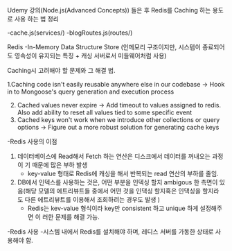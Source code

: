 Udemy 강의(Node.js(Advanced Concepts)) 들은 후 Redis를 Caching 하는 용도로 사용
하는 법 정리

-cache.js(services/) -blogRoutes.js(routes/)

Redis -In-Memory Data Structure Store (인메모리 구조이지만, 시스템이 종료되어도
영속성이 유지되는 특징 + 캐싱 서버로서 미들웨어처럼 사용)

Caching시 고려해야 할 문제와 그 해결 법.

1.Caching code isn't easily reusable anywhere else in our codebase -> Hook in to
Mongoose's query generation and execution process

2. Cached values never expire -> Add timeout to values assigned to redis. Also
   add ability to reset all values tied to some specific event
3. Cached keys won't work when we introduce other collections or query options
   -> Figure out a more robust solution for generating cache keys

-Redis 사용의 이점

1. 데이터베이스에 Read해서 Fetch 하는 연산은 디스크에서 데이터를 꺼내오는 과정이
   기 때문에 많은 부하 발생
   - key-value 형태로 Redis에 캐싱을 해서 반복되는 read 연산의 부하를 줄임.
2. DB에서 인덱스를 사용하는 것은, 어떤 부분을 인덱싱 할지 ambigous 한 측면이 있
   음(해당 모델의 에트리뷰트들 중에서 어떤 것을 인댁싱 할지혹은 인댁싱을 할지라
   도 다른 에트리뷰트를 이용해서 조회하려는 경우도 발생 )
   - Redis는 kev-value 형식이라 key만 consistent 하고 unique 하게 설정해주면 이
     러한 문제를 해결 가능.

-Redis 사용 -시스템 내에서 Redis를 설치해야 하며, 레디스 서버를 가동한 상태로 사
용해야 함.
